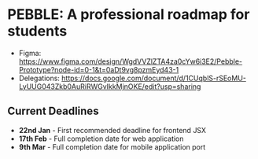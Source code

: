 # PEBBLE: A professional roadmap for students

- Figma: https://www.figma.com/design/WgdVVZlZTA4za0cYw6i3E2/Pebble-Prototype?node-id=0-1&t=0aDt9vg8pzmEyd43-1
- Delegations: https://docs.google.com/document/d/1CUqblS-rSEoMU-LyUUG043Zkb0AuRiRWGvIkkMjnOKE/edit?usp=sharing


## Current Deadlines
- **22nd Jan** - First recommended deadline for frontend JSX
- **17th Feb** - Full completion date for web application 
- **9th Mar** - Full completion date for mobile application port